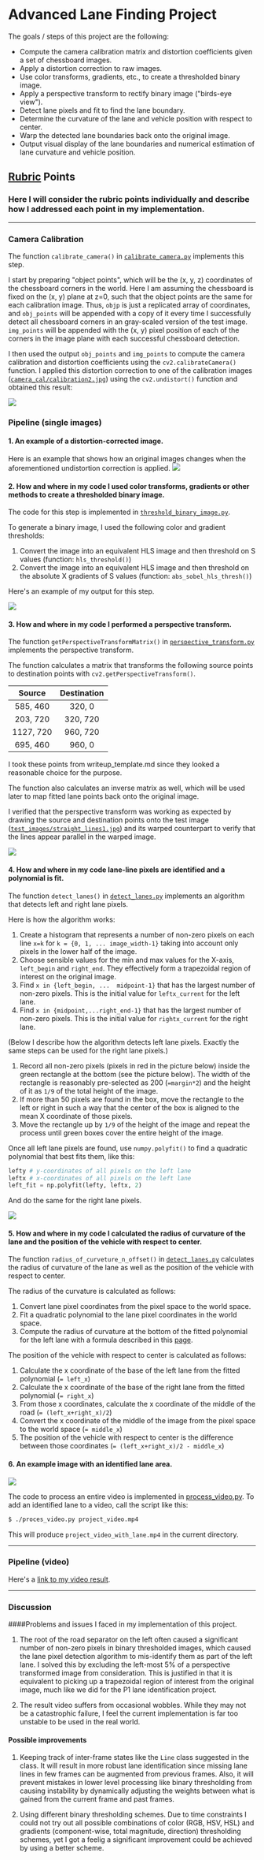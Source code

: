# Advanced Lane Finding Project

The goals / steps of this project are the following:

* Compute the camera calibration matrix and distortion coefficients given a set of chessboard images.
* Apply a distortion correction to raw images.
* Use color transforms, gradients, etc., to create a thresholded binary image.
* Apply a perspective transform to rectify binary image ("birds-eye view").
* Detect lane pixels and fit to find the lane boundary.
* Determine the curvature of the lane and vehicle position with respect to center.
* Warp the detected lane boundaries back onto the original image.
* Output visual display of the lane boundaries and numerical estimation of lane curvature and vehicle position.

## [Rubric](https://review.udacity.com/#!/rubrics/571/view) Points

### Here I will consider the rubric points individually and describe how I addressed each point in my implementation.  

---

### Camera Calibration

The function `calibrate_camera()` in [`calibrate_camera.py`](./calibrate_camera.py) implements this step.

I start by preparing "object points", which will be the (x, y, z) coordinates of the chessboard corners in the world. Here I am assuming the chessboard is fixed on the (x, y) plane at z=0, such that the object points are the same for each calibration image.  Thus, `objp` is just a replicated array of coordinates, and `obj_points` will be appended with a copy of it every time I successfully detect all chessboard corners in an gray-scaled version of the test image.  `img_points` will be appended with the (x, y) pixel position of each of the corners in the image plane with each successful chessboard detection.  

I then used the output `obj_points` and `img_points` to compute the camera calibration and distortion coefficients using the `cv2.calibrateCamera()` function.  I applied this distortion correction to one of the calibration images ([`camera_cal/calibration2.jpg`](./camera_cal/calibration2.jpg)) using the `cv2.undistort()` function and obtained this result: 

<img src="output_images/undistorted.png">

### Pipeline (single images)

#### 1. An example of a distortion-corrected image.

Here is an example that shows how an original images changes when the aforementioned undistortion correction is applied.
<img src="output_images/pipeline_undistorted.png">

#### 2. How and where in my code I used color transforms, gradients or other methods to create a thresholded binary image.

The code for this step is implemented in [`threshold_binary_image.py`](./threshold_binary_image.py).

To generate a binary image, I used the following color and gradient thresholds:

 1. Convert the image into an equivalent HLS image and then threshold on S values (function: `hls_threshold()`)
 1. Convert the image into an equivalent HLS image and then threshold on the absolute X gradients of S values (function: `abs_sobel_hls_thresh()`)

Here's an example of my output for this step.

<img src="output_images/threshold_binary_image_out8.jpg">

#### 3. How and where in my code I performed a perspective transform.

The function `getPerspectiveTransformMatrix()` in [`perspective_transform.py`](./perspective_transform.py) implements the perspective transform.

The function calculates a matrix that transforms the following source points to destination points with `cv2.getPerspectiveTransform()`.

| Source        | Destination   | 
|:-------------:|:-------------:| 
| 585, 460      | 320, 0        | 
| 203, 720      | 320, 720      |
| 1127, 720     | 960, 720      |
| 695, 460      | 960, 0        |

I took these points from writeup_template.md since they looked a reasonable choice for the purpose.

The function also calculates an inverse matrix as well, which will be used later to map fitted lane points back onto the original image.

I verified that the perspective transform was working as expected by drawing the source and destination points onto the test image ([`test_images/straight_lines1.jpg`](test_images/straight_lines1.jpg)) and its warped counterpart to verify that the lines appear parallel in the warped image.

<img src="output_images/warped.png">

#### 4. How and where in my code lane-line pixels are identified and a polynomial is fit.

The function `detect_lanes()` in [`detect_lanes.py`](./detect_lanes.py) implements an algorithm that detects left and right lane pixels.

Here is how the algorithm works:

1. Create a histogram that represents a number of non-zero pixels on each line `x=k` for `k = {0, 1, ... image_width-1}` taking into account only pixels in the lower half of the image.
1. Choose sensible values for the min and max values for the X-axis, `left_begin` and `right_end`. They effectively form a trapezoidal region of interest on the original image.
1. Find `x in {left_begin, ...  midpoint-1}` that has the largest number of non-zero pixels. This is the initial value for `leftx_current` for the left lane.
1. Find `x in {midpoint,...right_end-1}` that has the largest number of non-zero pixels. This is the initial value for `rightx_current` for the right lane.

(Below I describe how the algorithm detects left lane pixels. Exactly the same steps can be used for the right lane pixels.)

1. Record all non-zero pixels (pixels in red in the picture below) inside the green rectangle at the bottom (see the picture below). The width of the rectangle is reasonably pre-selected as 200 (`=margin*2`) and the height of it as `1/9` of the total height of the image.
1. If more than 50 pixels are found in the box, move the rectangle to the left or right in such a way that the center of the box is aligned to the mean X coordinate of those pixels.
1. Move the rectangle up by `1/9` of the height of the image and repeat the process until green boxes cover the entire height of the image.

Once all left lane pixels are found, use `numpy.polyfit()` to find a quadratic polynomial that best fits them, like this:

```python
lefty # y-coordinates of all pixels on the left lane
leftx # x-coordinates of all pixels on the left lane
left_fit = np.polyfit(lefty, leftx, 2)
```

And do the same for the right lane pixels.

<img src="output_images/lane-pixels-fitted.png">

#### 5. How and where in my code I calculated the radius of curvature of the lane and the position of the vehicle with respect to center.

The function `radius_of_curveture_n_offset()` in [`detect_lanes.py`](./detect_lanes.py) calculates the radius of curvature of the lane as well as the position of the vehicle with respect to center.

The radius of the curvature is calculated as follows:

1. Convert lane pixel coordinates from the pixel space to the world space.
1. Fit a quadratic polynomial to the lane pixel coordinates in the world space.
1. Compute the radius of curvature at the bottom of the fitted polynomial for the left lane with a formula described in this [page](http://www.intmath.com/applications-differentiation/8-radius-curvature.php).

The position of the vehicle with respect to center is calculated as follows:

1. Calculate the x coordinate of the base of the left lane from the fitted polynomial (`= left_x`)
1. Calculate the x coordinate of the base of the right lane from the fitted polynomial (`= right_x`)
1. From those x coordinates, calculate the x coordinate of the middle of the road (`= (left_x+right_x)/2`)
1. Convert the x coordinate of the middle of the image from the pixel space to the world space (`= middle_x`)
1. The position of the vehicle with respect to center is the difference between those coordinates (`= (left_x+right_x)/2 - middle_x`)

#### 6. An example image with an identified lane area.
<img src="output_images/with_lane_superimposed.png">

The code to process an entire video is implemented in [process_video.py](./process_video.py). To add an identified lane to a video, call the script like this:
```bash
$ ./proces_video.py project_video.mp4 
```

This will produce `project_video_with_lane.mp4` in the current directory.

---

### Pipeline (video)

Here's a [link to my video result](./project_video_with_lane.mp4).

---

### Discussion

####Problems and issues I faced in my implementation of this project.

1. The root of the road separator on the left often caused a significant number of non-zero pixels in binary thresholded images, which caused the lane pixel detection algorithm to mis-identify them as part of the left lane. I solved this by excluding the left-most 5% of a perspective transformed image from consideration. This is justified in that it is equivalent to picking up a trapezoidal region of interest from the original image, much like we did for the P1 lane identification project.

2. The result video suffers from occasional wobbles. While they may not be a catastrophic failure, I feel the current implementation is far too unstable to be used in the real world.

#### Possible improvements 

1. Keeping track of inter-frame states like the `Line` class suggested in the class. It will result in more robust lane identification since missing lane lines in few frames can be augmented from previous frames. Also, it will prevent mistakes in lower level processing like binary thresholding from causing instability by dynamically adjusting the weights between what is gained from the current frame and past frames.

1. Using different binary thresholding schemes. Due to time constraints I could not try out all possible combinations of color (RGB, HSV, HSL) and gradients (component-wise, total magnitude, direction) thresholding schemes, yet I got a feelig a significant improvement could be achieved by using a better scheme.
